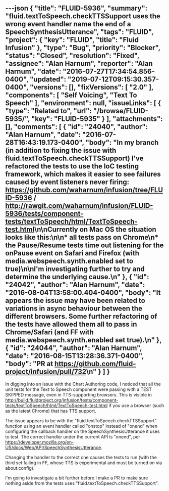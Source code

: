 ---json
{
  "title": "FLUID-5936",
  "summary": "fluid.textToSpeech.checkTTSSupport uses the wrong event handler name the end of a SpeechSynthesisUtterance",
  "tags": "FLUID",
  "project": {
    "key": "FLUID",
    "title": "Fluid Infusion"
  },
  "type": "Bug",
  "priority": "Blocker",
  "status": "Closed",
  "resolution": "Fixed",
  "assignee": "Alan Harnum",
  "reporter": "Alan Harnum",
  "date": "2016-07-27T17:34:54.856-0400",
  "updated": "2019-07-12T09:15:30.357-0400",
  "versions": [],
  "fixVersions": [
    "2.0"
  ],
  "components": [
    "Self Voicing",
    "Text To Speech"
  ],
  "environment": null,
  "issueLinks": [
    {
      "type": "Related to",
      "url": "/browse/FLUID-5935/",
      "key": "FLUID-5935"
    }
  ],
  "attachments": [],
  "comments": [
    {
      "id": "24040",
      "author": "Alan Harnum",
      "date": "2016-07-28T16:43:19.173-0400",
      "body": "In my branch (in addition to fixing the issue with fluid.textToSpeech.checkTTSSupport)  I've refactored the tests to use the IoC testing framework, which makes it easier to see failures caused by event listeners never firing: <https://github.com/waharnum/infusion/tree/FLUID-5936> / <http://rawgit.com/waharnum/infusion/FLUID-5936/tests/component-tests/textToSpeech/html/TextToSpeech-test.html>\n\nCurrently on Mac OS the situation looks like this:\n\n* all tests pass on Chrome\n* the Pause/Resume tests time out listening for the onPause event on Safari and Firefox (with media.webspeech.synth.enabled set to true)\n\nI'm investigating further to try and determine the underlying cause.\n"
    },
    {
      "id": "24042",
      "author": "Alan Harnum",
      "date": "2016-08-04T13:58:00.404-0400",
      "body": "It appears the issue may have been related to variations in async behaviour between the different browsers. Some further refactoring of the tests have allowed them all to pass in Chrome/Safari (and FF with media.webspeech.synth.enabled set true).\n"
    },
    {
      "id": "24044",
      "author": "Alan Harnum",
      "date": "2016-08-15T13:28:36.371-0400",
      "body": "PR at <https://github.com/fluid-project/infusion/pull/732>\n"
    }
  ]
}
---
In digging into an issue with the Chart Authoring code, I noticed that all the unit tests for the Text to Speech component were passing with a TEST SKIPPED message, even in TTS-supporting browsers. This is visible in <http://build.fluidproject.org/infusion/tests/component-tests/textToSpeech/html/TextToSpeech-test.html> if you use a browser (such as the latest Chrome) that has TTS support.

The issue appears to be with the "fluid.textToSpeech.checkTTSSupport" function using an event handler called "onstop" instead of "onend" when configuring the callback handler on the SpeechSynthesisUtterance it uses to test. The correct handler under the current API is "onend", per <https://developer.mozilla.org/en-US/docs/Web/API/SpeechSynthesisUtterance>.

Changing the handler to the correct one causes the tests to run (with the third set failing in FF, whose TTS is experimental and must be turned on via about:config).&#x20;

I'm going to investigate a bit further before I make a PR to make sure nothing aside from the tests uses "fluid.textToSpeech.checkTTSSupport".

        
